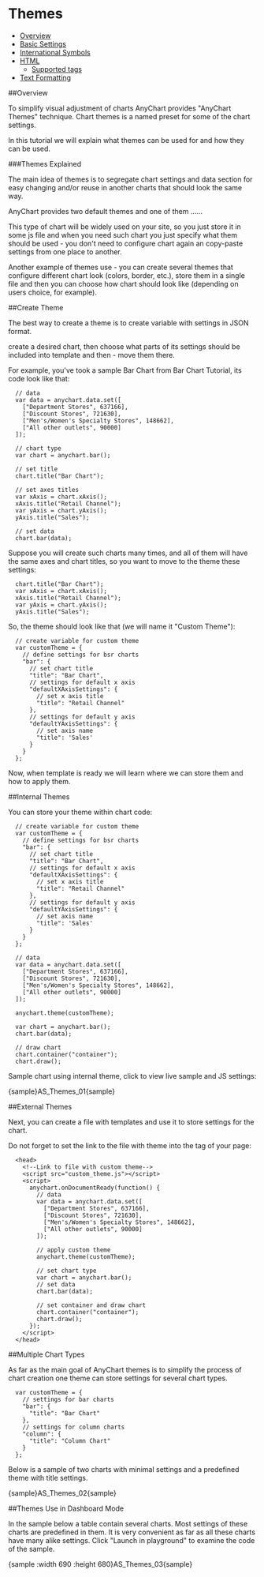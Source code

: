 # Themes

* [Overview](#overview)
* [Basic Settings](#basic_settings)
* [International Symbols](#international_symbols)
* [HTML](#html)
  * [Supported tags](#supported_tags)
* [Text Formatting](#text_formatting)

##Overview

To simplify visual adjustment of charts AnyChart provides "AnyChart Themes" technique. 
Chart themes is a named preset for some of the chart settings.
  
In this tutorial we will explain what themes can be used for and how they can be used.
  
###Themes Explained
  
The main idea of themes is to segregate chart settings and data section for easy changing and/or reuse in another charts that should look the same way.
  
AnyChart provides two default themes and one of them ......
  
  
This type of chart will be widely used on your site, so you just store it in some js file and when you need such chart you just specify what them should be used - you don't need to configure chart again an copy-paste settings from one place to another.

Another example of themes use - you can create several themes that configure different chart look (colors, border, etc.), store them in a single file and then you can choose how chart should look like (depending on users choice, for example).

##Create Theme

The best way to create a theme is to create variable with settings in JSON format. 


create a desired chart, then choose what parts of its settings should be included into template and then - move them there.

For example, you've took a sample Bar Chart from Bar Chart Tutorial, its code look like that:

```
  // data
  var data = anychart.data.set([
    ["Department Stores", 637166],
    ["Discount Stores", 721630],
    ["Men's/Women's Specialty Stores", 148662],
    ["All other outlets", 90000]
  ]);

  // chart type
  var chart = anychart.bar();

  // set title
  chart.title("Bar Chart");

  // set axes titles
  var xAxis = chart.xAxis();
  xAxis.title("Retail Channel");
  var yAxis = chart.yAxis();
  yAxis.title("Sales");

  // set data
  chart.bar(data);
```

Suppose you will create such charts many times, and all of them will have the same axes and chart titles, so you want to move to the theme these settings:

```
  chart.title("Bar Chart");
  var xAxis = chart.xAxis();
  xAxis.title("Retail Channel");
  var yAxis = chart.yAxis();
  yAxis.title("Sales");
```

So, the theme should look like that (we will name it "Custom Theme"):

```
  // create variable for custom theme
  var customTheme = {
    // define settings for bsr charts
    "bar": {
      // set chart title
      "title": "Bar Chart",
      // settings for default x axis
      "defaultXAxisSettings": {
        // set x axis title
        "title": "Retail Channel"
      },
      // settings for default y axis
      "defaultYAxisSettings": {
        // set axis name
        "title": 'Sales'
      }
    }
  };
```

Now, when template is ready we will learn where we can store them and how to apply them.

##Internal Themes

You can store your theme within chart code:

```
  // create variable for custom theme
  var customTheme = {
    // define settings for bsr charts
    "bar": {
      // set chart title
      "title": "Bar Chart",
      // settings for default x axis
      "defaultXAxisSettings": {
        // set x axis title
        "title": "Retail Channel"
      },
      // settings for default y axis
      "defaultYAxisSettings": {
        // set axis name
        "title": 'Sales'
      }
    }
  };
  
  // data
  var data = anychart.data.set([
    ["Department Stores", 637166],
    ["Discount Stores", 721630],
    ["Men's/Women's Specialty Stores", 148662],
    ["All other outlets", 90000]
  ]);
  
  anychart.theme(customTheme);
  
  var chart = anychart.bar();
  chart.bar(data);
  
  // draw chart
  chart.container("container");
  chart.draw();
```

Sample chart using internal theme, click to view live sample and JS settings:

{sample}AS\_Themes\_01{sample}

##External Themes

Next, you can create a file with templates and use it to store settings for the chart.

Do not forget to set the link to the file with theme into the <head> tag of your page:

```
  <head>
    <!--Link to file with custom theme-->
    <script src="custom_theme.js"></script>
    <script>
      anychart.onDocumentReady(function() {
        // data
        var data = anychart.data.set([
          ["Department Stores", 637166],
          ["Discount Stores", 721630],
          ["Men's/Women's Specialty Stores", 148662],
          ["All other outlets", 90000]
        ]);
      
        // apply custom theme
        anychart.theme(customTheme);
      
        // set chart type
        var chart = anychart.bar();
        // set data
        chart.bar(data);
      
        // set container and draw chart
        chart.container("container");
        chart.draw();
      });
    </script>
  </head>
```

##Multiple Chart Types

As far as the main goal of AnyChart themes is to simplify the process of chart creation one theme can store settings for several chart types. 

```
  var customTheme = {
    // settings for bar charts
    "bar": {
      "title": "Bar Chart"
    },
    // settings for column charts
    "column": {
      "title": "Column Chart"
    }
  };
```

Below is a sample of two charts with minimal settings and a predefined theme with title settings.

{sample}AS\_Themes\_02{sample}

##Themes Use in Dashboard Mode

In the sample below a table contain several charts. Most settings of these charts are predefined in them. It is very convenient as far as all these charts have many alike settings. Click "Launch in playground" to examine the code of the sample.

{sample :width 690 :height 680}AS\_Themes\_03{sample}
